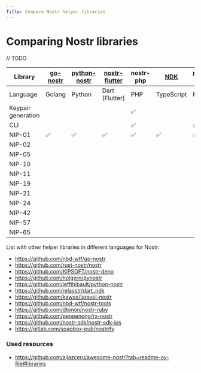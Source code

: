 ```yaml
---
Title: Compare Nostr helper libraries
---
```


# Comparing Nostr libraries

// TODO

| Library            | [go-nostr](https://github.com/nbd-wtf/go-nostr) | [python-nostr](https://github.com/jeffthibault/python-nostr) | [nostr-flutter](https://pub.dev/documentation/nostr/latest/nostr/nostr-library.html) | nostr-php | [NDK](https://ndk.fyi/docs/) | [nostr-rust](https://rust-nostr.org/) |
|--------------------|-------------------------------------------------|--------------------------------------------------------------|--------------------------------------------------------------------------------------|-----------|------------------------------|---------------------------------------|
| Language           | Golang                                          | Python                                                       | Dart (Flutter)                                                                       | PHP       | TypeScript                   | Rust                                  |
| Keypair generation |                                                 |                                                              |                                                                                      | ✅        |                              |                                       |
| CLI                |                                                 |                                                              |                                                                                      | ✅        |                              | ✅                                    |
| NIP-01             | ✅                                              | ✅                                                            | ✅                                                                                 | ✅        | ✅                           | ✅                                    |
| NIP-02             |                                                 |                                                              |                                                                                      |           |                              |                                       |
| NIP-05             |                                                 |                                                              |                                                                                      |           |                              |                                       |
| NIP-10             |                                                 |                                                              |                                                                                      |           |                              |                                       |
| NIP-11             |                                                 |                                                              |                                                                                      |           |                              |                                       |
| NIP-19             |                                                 |                                                              |                                                                                      |           |                              |                                       |
| NIP-21             |                                                 |                                                              |                                                                                      |           |                              |                                       |
| NIP-24             |                                                 |                                                              |                                                                                      |           |                              |                                       |
| NIP-42             |                                                 |                                                              |                                                                                      |           |                              |                                       |
| NIP-57             |                                                 |                                                              |                                                                                      |           |                              |                                       |
| NIP-65             |                                                 |                                                              |                                                                                      |           |                              |                                       |

List with other helper libraries in different languages for Nostr:

* https://github.com/nbd-wtf/go-nostr
* https://github.com/rust-nostr/nostr
* https://github.com/KiPSOFT/nostr-deno
* https://github.com/holgern/pynostr
* https://github.com/jeffthibault/python-nostr
* https://github.com/relaystr/dart_ndk
* https://github.com/kawax/laravel-nostr
* https://github.com/nbd-wtf/nostr-tools
* https://github.com/dtonon/nostr-ruby
* https://github.com/penpenpng/rx-nostr
* https://github.com/nostr-sdk/nostr-sdk-ios
* https://gitlab.com/soapbox-pub/nostrify

### Used resources

* https://github.com/aljazceru/awesome-nostr?tab=readme-ov-file#libraries